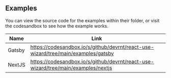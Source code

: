 ## Examples

You can view the source code for the examples within their folder, or visit the codesandbox to see how the example works.

| Name   | Link                                                                                |
| ------ | ----------------------------------------------------------------------------------- |
| Gatsby | https://codesandbox.io/s/github/devrnt/react-use-wizard/tree/main/examples/gatsby |
| NextJS | https://codesandbox.io/s/github/devrnt/react-use-wizard/tree/main/examples/nextjs |

